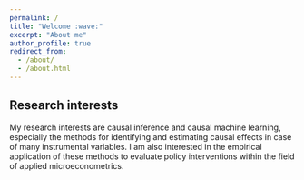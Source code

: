 ```yaml
---
permalink: /
title: "Welcome :wave:"
excerpt: "About me"
author_profile: true
redirect_from: 
  - /about/
  - /about.html
---
```



Research interests
------
My research interests are causal inference and causal machine learning, especially the methods for identifying and estimating causal effects in case of many instrumental variables. I am also interested in the empirical application of these methods to evaluate policy interventions within the field of applied microeconometrics.


